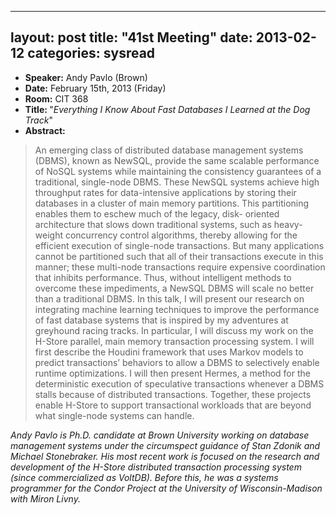 
---
layout: post
title: "41st Meeting"
date: 2013-02-12
categories: sysread
---

<ul>
	<li><strong>Speaker:</strong> Andy Pavlo (Brown)</li>
	<li><strong>Date:</strong> February 15th, 2013 (Friday)</li>
	<li><strong>Room:</strong> CIT 368</li>
	<li><strong>Title: </strong>"<em>Everything I Know About Fast Databases I Learned at the Dog Track</em>"</li>
	<li><strong>Abstract:</strong></li>
</ul>
<blockquote>An emerging class of distributed database management systems (DBMS), known as NewSQL, provide the same scalable performance of NoSQL systems while maintaining the consistency guarantees of a traditional, single-node DBMS. These NewSQL systems achieve high throughput rates for data-intensive applications by storing their databases in a cluster of main memory partitions. This partitioning enables them to eschew much of the legacy, disk- oriented architecture that slows down traditional systems, such as heavy- weight concurrency control algorithms, thereby allowing for the efficient execution of single-node transactions. But many applications cannot be partitioned such that all of their transactions execute in this manner; these multi-node transactions require expensive coordination that inhibits performance. Thus, without intelligent methods to overcome these impediments, a NewSQL DBMS will scale no better than a traditional DBMS. In this talk, I will present our research on integrating machine learning techniques to improve the performance of fast database systems that is inspired by my adventures at greyhound racing tracks. In particular, I will discuss my work on the H-Store parallel, main memory transaction processing system. I will first describe the Houdini framework that uses Markov models to predict transactions’ behaviors to allow a DBMS to selectively enable runtime optimizations. I will then present Hermes, a method for the deterministic execution of speculative transactions whenever a DBMS stalls because of distributed transactions. Together, these projects enable H-Store to support transactional workloads that are beyond what single-node systems can handle.</blockquote>
<em>Andy Pavlo is Ph.D. candidate at Brown University working on database management systems under the circumspect guidance of Stan Zdonik and Michael Stonebraker. His most recent work is focused on the research and development of the H-Store distributed transaction processing system (since commercialized as VoltDB). Before this, he was a systems programmer for the Condor Project at the University of Wisconsin-Madison with Miron Livny.</em>
